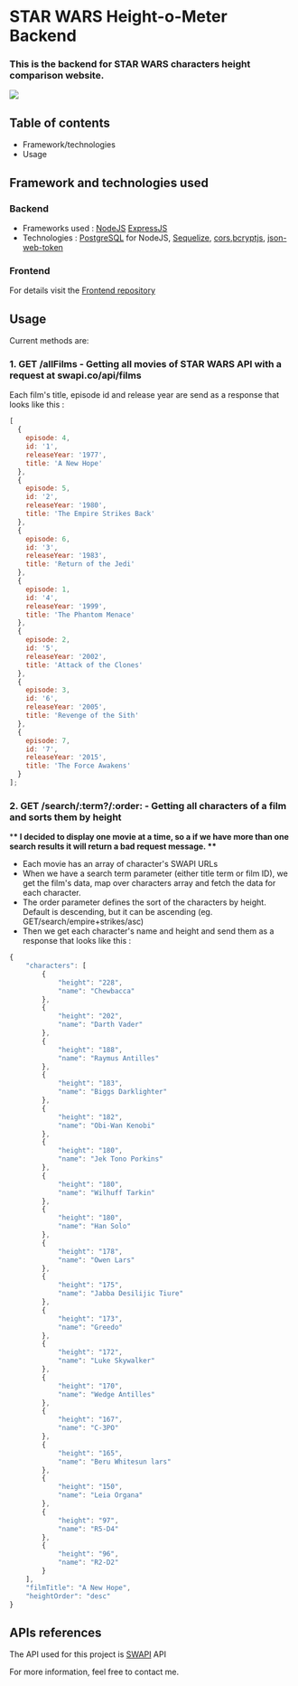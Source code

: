 # STAR WARS Height-o-Meter Backend

### This is the backend for STAR WARS characters height comparison website.

<img src='./sw-height-img.jpg'>

## Table of contents

- Framework/technologies
- Usage

## Framework and technologies used

### Backend

- Frameworks used : [NodeJS](https://nodejs.org/en/) [ExpressJS](https://expressjs.com/)
- Technologies : [PostgreSQL](https://www.npmjs.com/package/pg) for NodeJS, [Sequelize](https://www.npmjs.com/package/sequelize), [cors](https://www.npmjs.com/package/cors),[bcryptjs](https://www.npmjs.com/package/bcrypt), [json-web-token](https://www.npmjs.com/package/jsonwebtoken)

### Frontend

For details visit the [Frontend repository](https://github.com/krik-chry/w8-final-client)

## Usage

Current methods are:

### 1. GET /allFilms - Getting all movies of STAR WARS API with a request at swapi.co/api/films

Each film's title, episode id and release year are send as a response that looks like this :

```javascript
[
  {
    episode: 4,
    id: '1',
    releaseYear: '1977',
    title: 'A New Hope'
  },
  {
    episode: 5,
    id: '2',
    releaseYear: '1980',
    title: 'The Empire Strikes Back'
  },
  {
    episode: 6,
    id: '3',
    releaseYear: '1983',
    title: 'Return of the Jedi'
  },
  {
    episode: 1,
    id: '4',
    releaseYear: '1999',
    title: 'The Phantom Menace'
  },
  {
    episode: 2,
    id: '5',
    releaseYear: '2002',
    title: 'Attack of the Clones'
  },
  {
    episode: 3,
    id: '6',
    releaseYear: '2005',
    title: 'Revenge of the Sith'
  },
  {
    episode: 7,
    id: '7',
    releaseYear: '2015',
    title: 'The Force Awakens'
  }
];
```

### 2. GET /search/:term?/:order: - Getting all characters of a film and sorts them by height

\***\* I decided to display one movie at a time, so a if we have more than one search results it will return a bad request message. \*\***

- Each movie has an array of character's SWAPI URLs
- When we have a search term parameter (either title term or film ID), we get the film's data, map over characters array and fetch the data for each character.
- The order parameter defines the sort of the characters by height.
  Default is descending, but it can be ascending (eg. GET/search/empire+strikes/asc)
- Then we get each character's name and height and send them as a response that looks like this :

```javascript
{
    "characters": [
        {
            "height": "228",
            "name": "Chewbacca"
        },
        {
            "height": "202",
            "name": "Darth Vader"
        },
        {
            "height": "188",
            "name": "Raymus Antilles"
        },
        {
            "height": "183",
            "name": "Biggs Darklighter"
        },
        {
            "height": "182",
            "name": "Obi-Wan Kenobi"
        },
        {
            "height": "180",
            "name": "Jek Tono Porkins"
        },
        {
            "height": "180",
            "name": "Wilhuff Tarkin"
        },
        {
            "height": "180",
            "name": "Han Solo"
        },
        {
            "height": "178",
            "name": "Owen Lars"
        },
        {
            "height": "175",
            "name": "Jabba Desilijic Tiure"
        },
        {
            "height": "173",
            "name": "Greedo"
        },
        {
            "height": "172",
            "name": "Luke Skywalker"
        },
        {
            "height": "170",
            "name": "Wedge Antilles"
        },
        {
            "height": "167",
            "name": "C-3PO"
        },
        {
            "height": "165",
            "name": "Beru Whitesun lars"
        },
        {
            "height": "150",
            "name": "Leia Organa"
        },
        {
            "height": "97",
            "name": "R5-D4"
        },
        {
            "height": "96",
            "name": "R2-D2"
        }
    ],
    "filmTitle": "A New Hope",
    "heightOrder": "desc"
}
```

## APIs references

The API used for this project is [SWAPI](https://swapi.co/) API

For more information, feel free to contact me.
